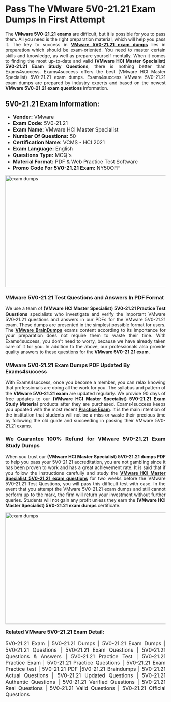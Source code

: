 <h1><strong><strong>Pass The VMware 5V0-21.21 Exam Dumps In First Attempt</strong></strong></h1> <p style="text-align:justify">The <strong>VMware 5V0-21.21 exams</strong> are difficult, but it is possible for you to pass them. All you need is the right preparation material, which will help you pass it. The key to success in <a href="https://www.exams4success.com/vmware/5v0-21.21-pdf-exam-dumps"><strong>VMware 5V0-21.21 exam dumps</strong></a> lies in preparation which should be exam-oriented. You need to master certain skills and knowledge, as well as prepare yourself mentally. When it comes to finding the most up-to-date and valid <strong>(VMware HCI Master Specialist) 5V0-21.21 Exam Study Questions</strong>, there is nothing better than Exams4success. Exams4success offers the best (VMware HCI Master Specialist) 5V0-21.21 exam dumps. Exams4success VMware 5V0-21.21 exam dumps are prepared by industry experts and based on the newest <strong>VMware 5V0-21.21 exam questions</strong> information.</p> <h2><strong><strong>5V0-21.21 Exam Information:</strong></strong></h2> <ul> <li><span style="font-size:16px"><strong>Vender:</strong> VMware</span></li> <li><span style="font-size:16px"><strong>Exam Code:</strong> 5V0-21.21</span></li> <li><span style="font-size:16px"><strong>Exam Name:</strong> VMware HCI Master Specialist</span></li> <li><span style="font-size:16px"><strong>Number Of Questions:</strong> 50</span></li> <li><span style="font-size:16px"><strong>Certification Name:</strong> VCMS - HCI 2021</span></li> <li><span style="font-size:16px"><strong>Exam Language:</strong> English</span></li> <li><span style="font-size:16px"><strong>Questions Type:</strong> MCQ`s</span></li> <li><span style="font-size:16px"><strong>Material Format:</strong> PDF & Web Practice Test Software</span></li> <li><span style="font-size:16px"><strong>Promo Code For 5V0-21.21 Exam: </strong>NY50OFF</span></li> </ul> <p><a href="https://www.exams4success.com/vmware/5v0-21.21-pdf-exam-dumps" rel="no-follow"><img alt="exam dumps" src="https://www.certcollections.com/uploads/content/infrist1.png" style="height:350px; width:750px" /></a></p> <h3><strong>VMware 5V0-21.21 Test Questions and Answers In PDF Format</strong></h3> <p style="text-align:justify">We use a team of <strong>(VMware HCI Master Specialist) 5V0-21.21 Practice Test Questions</strong> specialists who investigate and verify the important VMware 5V0-21.21 questions and answers in our PDFs for the VMware 5V0-21.21 exam. These dumps are presented in the simplest possible format for users. The <a href="https://www.exams4success.com/vmware-exam-dumps"><strong>VMware BrainDumps</strong></a> exams content according to its importance for your preparation does not require them to waste their time. With Exams4success, you don't need to worry, because we have already taken care of it for you. In addition to the above, our professionals also provide quality answers to these questions for the<strong> VMware 5V0-21.21 exam</strong>.</p> <h3><strong> VMware 5V0-21.21 Exam Dumps PDF Updated By Exams4success</strong></h3> <p style="text-align:justify">With Exams4success, once you become a member, you can relax knowing that professionals are doing all the work for you. The syllabus and pattern of the <strong>VMware 5V0-21.21 exam </strong>are updated regularly. We provide 90 days of free updates to our <strong>(VMware HCI Master Specialist) 5V0-21.21 Exam Study Material</strong> products after they are purchased. Exams4success keeps you updated with the most recent <a href="https://www.exams4success.com/"><strong>Practice Exam</strong></a>. It is the main intention of the institution that students will not be a miss or waste their precious time by following the old guide and succeeding in passing their VMware 5V0-21.21 exams.</p> <h3 style="text-align:justify"><strong>We Guarantee 100% Refund for VMware 5V0-21.21 Exam Study Dumps</strong></h3> <p style="text-align:justify">When you trust our <strong>(VMware HCI Master Specialist) 5V0-21.21 dumps PDF</strong> to help you pass your 5V0-21.21 accreditation, you are not gambling since it has been proven to work and has a great achievement rate. It is said that if you follow the instructions carefully and study the <a href="https://www.exams4success.com/vmware/5v0-21.21-pdf-exam-dumps"><strong>VMware HCI Master Specialist 5V0-21.21 exam questions</strong></a> for two weeks before the VMware 5V0-21.21 Test Questions, you will pass this difficult test with ease. In the event that you attempt the VMware 5V0-21.21 exam dumps and still cannot perform up to the mark, the firm will return your investment without further queries. Students will not gain any profit unless they earn the <strong>(VMware HCI Master Specialist) 5V0-21.21 exam dumps</strong> certificate.</p> <p style="text-align:justify"><a href="https://www.exams4success.com/vmware/5v0-21.21-pdf-exam-dumps" rel="no-follow"><img alt="exam dumps" src="https://www.certcollections.com/uploads/content/free_demo1.png" style="height:350px; width:750px" /></a></p> <p style="text-align:justify"><span style="font-size:16px"><strong>Related VMware 5V0-21.21 Exam Detail:</strong></span><br /> <br /> <span style="font-size:16px">5V0-21.21 Exam | 5V0-21.21 Dumps | 5V0-21.21 Exam Dumps | 5V0-21.21 Questions | 5V0-21.21 Exam Questions | 5V0-21.21 Questions & Answers | 5V0-21.21 Practice Test | 5V0-21.21 Practice Exam | 5V0-21.21 Practice Questions | 5V0-21.21 Exam Practice test | 5V0-21.21 PDF |5V0-21.21 Braindumps | 5V0-21.21 Actual Questions | 5V0-21.21 Updated Questions | 5V0-21.21 Authentic Questions | 5V0-21.21 Verified Questions | 5V0-21.21 Real Questions | 5V0-21.21 Valid Questions | 5V0-21.21 Official Questions</span></p>
